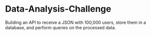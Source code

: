 # Data-Analysis-Challenge
Building an API to receive a JSON with 100,000 users, store them in a database, and perform queries on the processed data.

